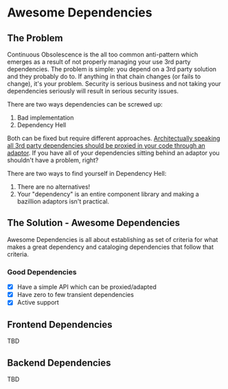 # Awesome Dependencies

## The Problem
Continuous Obsolescence is the all too common anti-pattern which emerges as a result of not properly managing your use 3rd party dependencies. The problem is simple: you depend on a 3rd party solution and they probably do to. If anything in that chain changes (or fails to change), it's your problem. Security is serious business and not taking your dependencies seriously will result in serious security issues.

There are two ways dependencies can be screwed up: 

1. Bad implementation
2. Dependency Hell

Both can be fixed but require different approaches. [Architectually speaking all 3rd party dependencies should be proxied in your code through an adaptor](https://blog.cleancoder.com/uncle-bob/2012/08/13/the-clean-architecture.html). If you have all of your dependencies sitting behind an adaptor you shouldn't have a problem, right? 

There are two ways to find yourself in Dependency Hell:

1. There are no alternatives!
2. Your "dependency" is an entire component library and making a bazillion adaptors isn't practical. 

## The Solution - Awesome Dependencies
Awesome Dependencies is all about establishing as set of criteria for what makes a great dependency and cataloging dependencies that follow that criteria.

### Good Dependencies
- [x] Have a simple API which can be proxied/adapted
- [x] Have zero to few transient dependencies
- [x] Active support

## Frontend Dependencies
TBD

## Backend Dependencies
TBD
